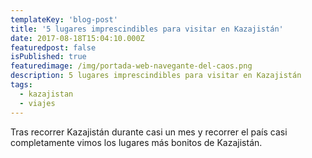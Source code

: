 ```yaml
---
templateKey: 'blog-post'
title: '5 lugares imprescindibles para visitar en Kazajistán'
date: 2017-08-18T15:04:10.000Z
featuredpost: false
isPublished: true
featuredimage: /img/portada-web-navegante-del-caos.png
description: 5 lugares imprescindibles para visitar en Kazajistán
tags:
  - kazajistan
  - viajes
---
```


Tras recorrer Kazajistán durante casi un mes y recorrer el país casi completamente vimos los lugares más bonitos de Kazajistán.
